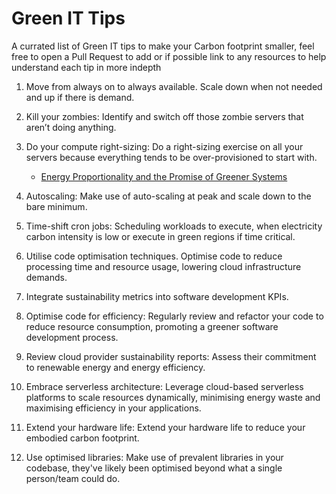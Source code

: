 # Green IT Tips
A currated list of Green IT tips to make your Carbon footprint smaller, feel
free to open a Pull Request to add or if possible link to any resources to help
understand each tip in more indepth


 1. Move from always on to always available. Scale down when not needed and up if there is demand.

 2. Kill your zombies: Identify and switch off those zombie servers that aren’t doing anything.

 3. Do your compute right-sizing: Do a right-sizing exercise on all your servers because everything tends to be over-provisioned to start with.

    - [Energy Proportionality and the Promise of Greener Systems](https://blog.re-cinq.com/posts/energy-proportionality/)


 4. Autoscaling: Make use of auto-scaling at peak and scale down to the bare minimum.

 5. Time-shift cron jobs: Scheduling workloads to execute, when electricity carbon intensity is low or execute in green regions if time critical.

 6. Utilise code optimisation techniques. Optimise code to reduce processing time and resource usage, lowering cloud infrastructure demands.

 7. Integrate sustainability metrics into software development KPIs.

 8. Optimise code for efficiency: Regularly review and refactor your code to reduce resource consumption, promoting a greener software development process.

 9. Review cloud provider sustainability reports: Assess their commitment to renewable energy and energy efficiency.

 10. Embrace serverless architecture: Leverage cloud-based serverless platforms to scale resources dynamically, minimising energy waste and maximising efficiency in your applications.

 11. Extend your hardware life: Extend your hardware life to reduce your embodied carbon footprint.

 12. Use optimised libraries: Make use of prevalent libraries in your codebase, they've likely been optimised beyond what a single person/team could do.


